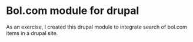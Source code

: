 Bol.com module for drupal
==============

As an exercise, I created this drupal module to integrate search of bol.com items in a drupal site.
